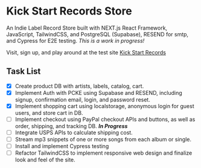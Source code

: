 # Kick Start Records Store

An Indie Label Record Store built with NEXT.js React Framework, JavaScript, TailwindCSS, and PostgreSQL (Supabase), RESEND for smtp, and Cypress for E2E testing.
_This is a work in progress!_

Visit, sign up, and play around at the test site [Kick Start Records](https://kick-start-records-store.vercel.app)

## Task List

- [x] Create product DB with artists, labels, catalog, cart.
- [x] Implement Auth with PCKE using Supabase and RESEND, including signup, confirmation email, login, and password reset.
- [x] Implement shopping cart using localstorage, anonymous login for guest users, and store cart in DB.
- [ ] Implement checkout using PayPal checkout APIs and buttons, as well as order, shipping, and tracking DB. _**In Progress**_
- [ ] Integrate USPS APIs to calculate shipping cost.
- [ ] Stream mp3 snippets of one or more songs from each album or single.
- [ ] Install and implement Cypress testing
- [ ] Refactor TailwindCSS to implement responsive web design and finalize look and feel of the site.
